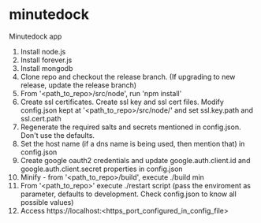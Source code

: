 minutedock
==========

Minutedock app

1. Install node.js
2. Install forever.js
3. Install mongodb
4. Clone repo and checkout the release branch. (If upgrading to new release, update the release branch)
5. From '\<path_to_repo\>/src/node', run 'npm install'
6. Create ssl certificates. Create ssl key and ssl cert files. Modify config.json kept at '\<path_to_repo\>/src/node/' and set ssl.key.path and ssl.cert.path
7. Regenerate the required salts and secrets mentioned in config.json. Don't use the defaults.
8. Set the host name (if a dns name is being used, then mention that) in config.json
9. Create google oauth2 credentials and update google.auth.client.id and google.auth.client.secret properties in config.json
10. Minify -  from '\<path_to_repo\>/build', execute ./build min
11. From '\<path_to_repo\>' execute ./restart script (pass the enviroment as parameter, defaults to development. Check config.json to know all possible values)
12. Access https://localhost:\<https_port_configured_in_config_file\>
